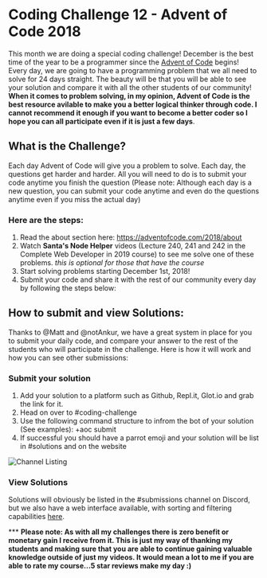 # Coding Challenge 12 - Advent of Code 2018

This month we are doing a special coding challenge! December is the best time of the year to be a programmer since the [Advent of Code](https://adventofcode.com/) begins! Every day, we are going to have a programming problem that we all need to solve for 24 days straight. The beauty will be that you will be able to see your solution and compare it with all the other students of our community! **When it comes to problem solving, in my opinion, Advent of Code is the best resource avilable to make you a better logical thinker through code. I cannot recommend it enough if you want to become a better coder so I hope you can all participate even if it is just a few days**. 

## What is the Challenge?
Each day Advent of Code will give you a problem to solve. Each day, the questions get harder and harder. All you will need to do is to submit your code anytime you finish the question (Please note: Although each day is a new question, you can submit your code anytime and even do the questions anytime even if you miss the actual day)

### Here are the steps:
1. Read the about section here: https://adventofcode.com/2018/about
2. Watch **Santa's Node Helper** videos (Lecture 240, 241 and 242 in the Complete Web Developer in 2019 course) to see me solve one of these problems. *this is optional for those that have the course*
3. Start solving problems starting December 1st, 2018!
4. Submit your code and share it with the rest of our community every day by following the steps below:

## How to submit and view Solutions:
Thanks to @Matt and @notAnkur, we have a great system in place for you to submit your daily code, and compare your answer to the rest of the students who will participate in the challenge. Here is how it will work and how you can see other submissions:

### Submit your solution
1. Add your solution to a platform such as Github, Repl.it, Glot.io and grab the link for it.
2. Head on over to #coding-challenge
3. Use the following command structure to infrom the bot of your solution (See examples):
   +aoc submit <Day> <URL-Link> <Solution Language>
4. If successful you should have a parrot emoji and your solution will be list in #solutions and on the website

![Channel Listing](https://cdn.discordapp.com/attachments/486857368249040906/518019412838842368/unknown.png)

### View Solutions
Solutions will obviously be listed in the #submissions channel on Discord, but we also have a web interface available, with sorting and filtering capabilities [here](https://zerotomastery.io/events/advent-of-code.html). 


*** **Please note: As with all my challenges there is zero benefit or monetary gain I receive from it. This is just my way of thanking my students and making sure that you are able to continue gaining valuable knowledge outside of just my videos. It would mean a lot to me if you are able to rate my course...5 star reviews make my day :)**
